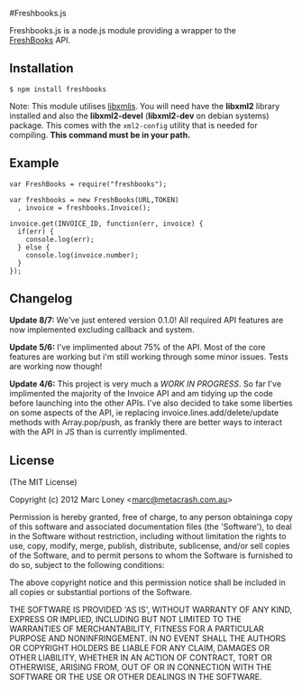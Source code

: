 #Freshbooks.js

Freshbooks.js is a node.js module providing a wrapper to the  
[FreshBooks](http://www.freshbooks.com) API.

## Installation

    $ npm install freshbooks
        
Note: This module utilises [libxmljs](https://github.com/polotek/libxmljs). You 
will need have the **libxml2** library installed and also the **libxml2-devel** 
(**libxml2-dev** on debian systems) package. This comes with the `xml2-config`
utility that is needed for compiling.  **This command must be in your path.**

## Example

    var FreshBooks = require("freshbooks");
    
    var freshbooks = new FreshBooks(URL,TOKEN)
      , invoice = freshbooks.Invoice();

    invoice.get(INVOICE_ID, function(err, invoice) {
      if(err) {
        console.log(err);
      } else {
        console.log(invoice.number);
      }
    });

## Changelog

**Update 8/7:** We've just entered version 0.1.0! All required API features are 
now implemented excluding callback and system.

**Update 5/6:** I've implimented about 75% of the API. Most of the core features 
are working but i'm still working through some minor issues. Tests are working 
now though!

**Update 4/6:** This project is very much a *WORK IN PROGRESS*. So far I've 
implimented the majority of the Invoice API and am tidying up the code before 
launching into the other APIs. I've also decided
to take some liberties on some aspects of the API, ie replacing 
invoice.lines.add/delete/update methods with Array.pop/push, as frankly there 
are better ways to interact with the API in JS than is currently implimented.

## License

(The MIT License)

Copyright (c) 2012 Marc Loney &lt;marc@metacrash.com.au&gt;

Permission is hereby granted, free of charge, to any person obtaininga copy of 
this software and associated documentation files (the 'Software'), to deal in 
the Software without restriction, including without limitation the rights to 
use, copy, modify, merge, publish, distribute, sublicense, and/or sell copies of 
the Software, and to permit persons to whom the Software is furnished to do so, 
subject to the following conditions:

The above copyright notice and this permission notice shall be included in all 
copies or substantial portions of the Software.

THE SOFTWARE IS PROVIDED 'AS IS', WITHOUT WARRANTY OF ANY KIND, EXPRESS OR 
IMPLIED, INCLUDING BUT NOT LIMITED TO THE WARRANTIES OF MERCHANTABILITY, FITNESS 
FOR A PARTICULAR PURPOSE AND NONINFRINGEMENT. IN NO EVENT SHALL THE AUTHORS OR 
COPYRIGHT HOLDERS BE LIABLE FOR ANY CLAIM, DAMAGES OR OTHER LIABILITY, WHETHER 
IN AN ACTION OF CONTRACT, TORT OR OTHERWISE, ARISING FROM, OUT OF OR IN 
CONNECTION WITH THE SOFTWARE OR THE USE OR OTHER DEALINGS IN THE SOFTWARE.